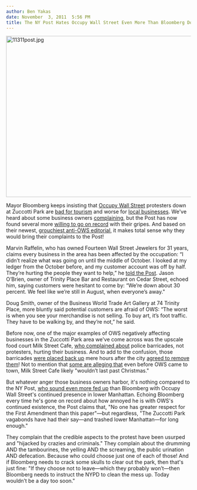 ```yaml
---
author: Ben Yakas
date: November  3, 2011  5:56 PM
title: The NY Post Hates Occupy Wall Street Even More Than Bloomberg Does
---
```


<p><span class="mt-enclosure mt-enclosure-image" style="display: inline;"> <img alt="11311post.jpg" src="https://web.archive.org/web/20111104062435im_/http://gothamist.com/attachments/byakas/11311post.jpg" width="640" height="439" class="image-none"> </span></p>

<p>Mayor Bloomberg keeps insisting that <a href="https://web.archive.org/web/20111104062435/http://gothamist.com/tags/occupywallstreet">Occupy Wall Street</a> protesters down at Zuccotti Park are <a href="https://web.archive.org/web/20111104062435/http://gothamist.com/2011/10/08/old_man_bloomberg_tired_of_occupy_w.php">bad for tourism</a> and worse for <a href="https://web.archive.org/web/20111104062435/http://gothamist.com/2011/11/02/mayor_bloomberg_says_he_isnt_playin.php">local businesses</a>. We&apos;ve heard about some business owners <a href="https://web.archive.org/web/20111104062435/http://gothamist.com/2011/10/07/daily_show_occupy_wall_street_prote.php">complaining</a>, but the Post has now found several more <a href="https://web.archive.org/web/20111104062435/http://www.nypost.com/p/news/local/manhattan/other_fires_back_E1b8ws44xTI4JYusREJC4M/1">willing to go on record</a> with their gripes. And based on their newest, <a href="https://web.archive.org/web/20111104062435/http://www.nypost.com/p/news/opinion/editorials/time_to_throw_the_bums_out_sLMqzwIGFNZVxQRFashrUO">grouchiest anti-OWS editorial</a>, it makes total sense why they would bring their complaints to the Post!</p>

<p>Marvin Raffelin, who has owned Fourteen Wall Street Jewelers for 31 years, claims every business in the area has been affected by the occupation: &#x201C;I didn&#x2019;t realize what was going on until the middle of October. I looked at my ledger from the October before, and my customer account was off by half. They&#x2019;re hurting the people they want to help,&#x201D; he <a href="https://web.archive.org/web/20111104062435/http://www.nypost.com/p/news/local/manhattan/other_fires_back_E1b8ws44xTI4JYusREJC4M/1">told the Post</a>. Jason O&#x2019;Brien, owner of Trinity Place Bar and Restaurant on Cedar Street, echoed him, saying customers were hesitant to come by: &#x201C;We&#x2019;re down about 30 percent. We feel like we&#x2019;re still in August, when everyone&#x2019;s away.&quot; </p>

<p>Doug Smith, owner of the Business World Trade Art Gallery at 74 Trinity Place, more bluntly said potential customers are afraid of OWS: &#x201C;The worst is when you see your merchandise is not selling. To buy art, it&#x2019;s foot traffic. They have to be walking by, and they&#x2019;re not,&#x201D; he said. </p>

<p>Before now, one of the major examples of OWS negatively affecting businesses in the Zuccotti Park area we&apos;ve come across was the upscale food court Milk Street Cafe, <a href="https://web.archive.org/web/20111104062435/http://gothamist.com/2011/11/01/wall_street_restaurant_owner_lays_o.php">who complained about</a> police barricades, not protesters, hurting their business. And to add to the confusion, those barricades <a href="https://web.archive.org/web/20111104062435/http://www.dnainfo.com/20111102/downtown/wall-street-barricades-return-hours-after-being-removed">were placed back up</a> mere hours after the city <a href="https://web.archive.org/web/20111104062435/http://www.dnainfo.com/20111102/downtown/city-removes-barricades-that-blocked-struggling-wall-street-cafe">agreed to remove them</a>! Not to mention that <a href="https://web.archive.org/web/20111104062435/http://www.pxthis.com/2011/11/the-blabber-in-the-trenches-for-the-99-percent/">some are alleging that</a> even before OWS came to town, Milk Street Cafe likely &quot;wouldn&#x2019;t last past Christmas.&quot;</p>

<p>But whatever anger those business owners harbor, it&apos;s nothing compared to the NY Post, <a href="https://web.archive.org/web/20111104062435/http://www.nypost.com/p/news/opinion/editorials/time_to_throw_the_bums_out_sLMqzwIGFNZVxQRFashrUO">who sound even more fed up</a> than Bloomberg with Occupy Wall Street&apos;s continued presence in lower Manhattan. Echoing Bloomberg every time he&apos;s gone on record about how annoyed he is with OWS&apos;s continued existence, the Post claims that, &quot;No one has greater respect for the First Amendment than this paper&quot;&#x2014;but regardless, &quot;The Zuccotti Park vagabonds have had their say&#x2014;and trashed lower Manhattan&#x2014;for long enough.&quot; </p>

<p>They complain that the credible aspects to the protest have been usurped and &quot;hijacked by crazies and criminals.&quot; They complain about the drumming AND the tambourines, the yelling AND the screaming, the public urination AND defecation. Because who could choose just one of each of those! And if Bloomberg needs to crack some skulls to clear out the park, then that&apos;s just fine: &quot;If they choose not to leave&#x2014;which they probably won&#x2019;t&#x2014;then Bloomberg needs to instruct the NYPD to clean the mess up. Today wouldn&#x2019;t be a day too soon.&quot; </p>